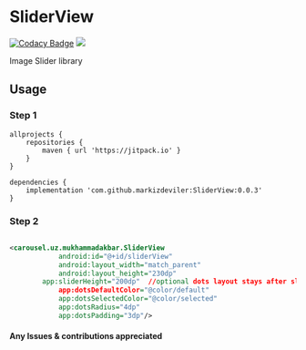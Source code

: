 #  SliderView
[![Codacy Badge](https://api.codacy.com/project/badge/Grade/acd047a964de46f59fa2c31fd75e55df)](https://app.codacy.com/app/markizdeviler/SliderView?utm_source=github.com&utm_medium=referral&utm_content=markizdeviler/SliderView&utm_campaign=Badge_Grade_Dashboard)
[![](https://jitpack.io/v/markizdeviler/SliderView.svg)](https://jitpack.io/#markizdeviler/SliderView)

 Image Slider library

## Usage	

### Step 1 
```android
allprojects {
	repositories {
		maven { url 'https://jitpack.io' }
	}
}

dependencies {
	implementation 'com.github.markizdeviler:SliderView:0.0.3'
}
``` 

### Step 2
``` xml

<carousel.uz.mukhammadakbar.SliderView
            android:id="@+id/sliderView"
            android:layout_width="match_parent"
     	    android:layout_height="230dp"
	    app:sliderHeight="200dp"  //optional dots layout stays after sliderView
            app:dotsDefaultColor="@color/default"
            app:dotsSelectedColor="@color/selected"
            app:dotsRadius="4dp"
            app:dotsPadding="3dp"/>
```

#### Any Issues & contributions appreciated
